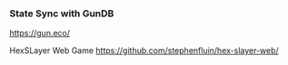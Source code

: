 
### State Sync with GunDB
https://gun.eco/

HexSLayer Web Game
https://github.com/stephenfluin/hex-slayer-web/
